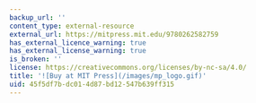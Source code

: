 ```yaml
---
backup_url: ''
content_type: external-resource
external_url: https://mitpress.mit.edu/9780262582759
has_external_licence_warning: true
has_external_license_warning: true
is_broken: ''
license: https://creativecommons.org/licenses/by-nc-sa/4.0/
title: '![Buy at MIT Press](/images/mp_logo.gif)'
uid: 45f5df7b-dc01-4d87-bd12-547b639ff315
---
```

